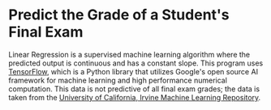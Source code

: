 # Predict the Grade of a Student's Final Exam 
Linear Regression is a supervised machine learning algorithm where the predicted output is continuous and has a constant slope. This program uses [TensorFlow](https://www.tensorflow.org/), which is a Python library that utilizes Google's open source AI framework for machine learning and high performance numerical computation. This data is not predictive of all final exam grades; the data is taken from the [University of California, Irvine Machine Learning Repository](https://archive.ics.uci.edu/ml/index.php).
